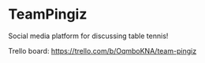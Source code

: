 # TeamPingiz

Social media platform for discussing table tennis!


Trello board: https://trello.com/b/OqmboKNA/team-pingiz 
